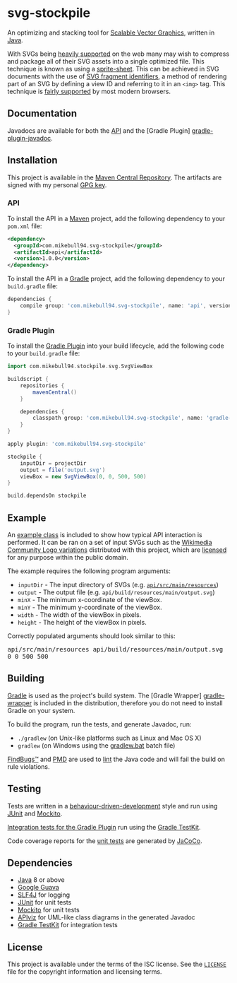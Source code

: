 # svg-stockpile

An optimizing and stacking tool for [Scalable Vector Graphics][svg], written in
[Java][java].

With SVGs being [heavily supported][caniuse-svg] on the web many may wish to
compress and package all of their SVG assets into a single optimized file. This
technique is known as using a [sprite-sheet][spritesheet]. This can be achieved
in SVG documents with the use of [SVG fragment identifiers][svg-fragments], a
method of rendering part of an SVG by defining a view ID and referring to it in
an `<img>` tag. This technique is [fairly supported][caniuse-svg-fragment] by
most modern browsers.

## Documentation

Javadocs are available for both the [API][api-javadoc] and the [Gradle Plugin]
[gradle-plugin-javadoc].

## Installation

This project is available in the [Maven Central Repository][maven-central]. The
artifacts are signed with my personal [GPG key][gpg].

### API

To install the API in a [Maven][maven] project, add the following dependency to
your `pom.xml` file:

```xml
<dependency>
  <groupId>com.mikebull94.svg-stockpile</groupId>
  <artifactId>api</artifactId>
  <version>1.0.0</version>
</dependency>
```

To install the API in a [Gradle][gradle] project, add the following dependency
to your `build.gradle` file:

```groovy
dependencies {
    compile group: 'com.mikebull94.svg-stockpile', name: 'api', version: '1.0.0'
}
```

### Gradle Plugin

To install the [Gradle Plugin][gradle-plugin] into your build lifecycle, add the
following code to your `build.gradle` file:

```groovy
import com.mikebull94.stockpile.svg.SvgViewBox

buildscript {
    repositories {
        mavenCentral()
    }

    dependencies {
        classpath group: 'com.mikebull94.svg-stockpile', name: 'gradle-plugin', version: '1.0.0'
    }
}

apply plugin: 'com.mikebull94.svg-stockpile'

stockpile {
    inputDir = projectDir
    output = file('output.svg')
    viewBox = new SvgViewBox(0, 0, 500, 500)
}

build.dependsOn stockpile
```

## Example

An [example class][example.java] is included to show how typical API interaction
is performed. It can be ran on a set of input SVGs such as the [Wikimedia
Community Logo variations][api-resources] distributed with this project, which
are [licensed][wikimedia-community-logo] for any purpose within the public
domain.

The example requires the following program arguments:

* `inputDir` - The input directory of SVGs (e.g.
  [`api/src/main/resources`][api-resources])
* `output` - The output file (e.g. `api/build/resources/main/output.svg`)
* `minX` - The minimum x-coordinate of the viewBox.
* `minY` - The minimum y-coordinate of the viewBox.
* `width` - The width of the viewBox in pixels.
* `height` - The height of the viewBox in pixels.

Correctly populated arguments should look similar to this:

<kbd>
  <kbd>api/src/main/resources</kbd>
  <kbd>api/build/resources/main/output.svg</kbd>
  <kbd>0 0 500 500</kbd>
</kbd>

## Building

[Gradle][gradle] is used as the project's build system. The [Gradle Wrapper]
[gradle-wrapper] is included in the distribution, therefore you do not need to
install Gradle on your system.

To build the program, run the tests, and generate Javadoc, run:

* `./gradlew` (on Unix-like platforms such as Linux and Mac OS X)
* `gradlew` (on Windows using the [gradlew.bat](gradlew.bat) batch file)

[FindBugs™][findbugs] and [PMD][pmd] are used to [lint][lint] the Java code and
will fail the build on rule violations.

## Testing

Tests are written in a [behaviour-driven-development][bdd] style and run using
[JUnit][junit] and [Mockito][mockito].

[Integration tests for the Gradle Plugin][gradle-plugin-integ-test] run using
the [Gradle TestKit][gradle-testkit].

Code coverage reports for the [unit tests][unit-tests] are generated by
[JaCoCo][jacoco].

## Dependencies

* [Java][java] 8 or above
* [Google Guava][guava]
* [SLF4J][slf4j] for logging
* [JUnit][junit] for unit tests
* [Mockito][mockito] for unit tests
* [APIviz][apiviz] for UML-like class diagrams in the generated Javadoc
* [Gradle TestKit][gradle-testkit] for integration tests

## License

This project is available under the terms of the ISC license. See the
[`LICENSE`](LICENSE) file for the copyright information and licensing terms.

[example.java]: api/src/main/example/com/mikebull94/stockpile/Example.java
[api-resources]: api/src/main/resources
[stockpiletask.java]: gradle-plugin/src/main/java/com/mikebull94/stockpile/gradle/StockpileTask
[unit-tests]: api/src/test/java

[svg]: https://www.w3.org/Graphics/SVG/
[java]: https://java.com
[caniuse-svg]: http://caniuse.com/#feat=svg
[spritesheet]: https://css-tricks.com/css-sprites/
[svg-fragments]: https://css-tricks.com/svg-fragment-identifiers-work/
[caniuse-svg-fragment]: http://caniuse.com/#feat=svg-fragment
[api-javadoc]: https://www.javadoc.io/doc/com.mikebull94.svg-stockpile/api/
[gradle-plugin-javadoc]: https://www.javadoc.io/doc/com.mikebull94.svg-stockpile/gradle-plugin/
[maven-central]: http://search.maven.org/
[gradle]: https://gradle.org/
[maven]: https://maven.apache.org/
[gpg]: https://michael-bull.com/gpg.asc
[wikimedia-community-logo]: https://commons.wikimedia.org/wiki/File:Wikimedia_Community_Logo.svg
[gradle-plugin]: https://docs.gradle.org/current/userguide/plugins.html
[gradle-wrapper]: https://docs.gradle.org/current/userguide/gradle_wrapper.html
[bdd]: https://en.wikipedia.org/wiki/Behavior-driven_development
[junit]: http://junit.org/
[mockito]: http://mockito.org/
[jacoco]: http://eclemma.org/jacoco/
[findbugs]: http://findbugs.sourceforge.net/
[pmd]: https://pmd.github.io/
[lint]: https://en.wikipedia.org/wiki/Lint_%28software%29
[mockito]: http://mockito.org/
[gradle-plugin-integ-test]: gradle-plugin/src/integTest/java/com/mikebull94/stockpile/gradle/StockpilePluginTest.java
[gradle-testkit]: https://docs.gradle.org/current/userguide/test_kit.html
[guava]: https://github.com/google/guava
[slf4j]: http://slf4j.org/
[junit]: http://junit.org/
[apiviz]: https://github.com/grahamedgecombe/apiviz
[gradle-testkit]: https://docs.gradle.org/current/userguide/test_kit.html
